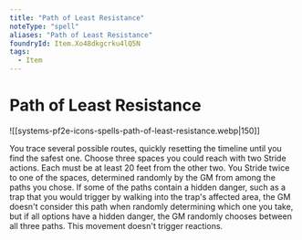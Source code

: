 ```yaml
---
title: "Path of Least Resistance"
noteType: "spell"
aliases: "Path of Least Resistance"
foundryId: Item.Xo48dkgcrku4lQ5N
tags:
  - Item
---
```


# Path of Least Resistance
![[systems-pf2e-icons-spells-path-of-least-resistance.webp|150]]

You trace several possible routes, quickly resetting the timeline until you find the safest one. Choose three spaces you could reach with two Stride actions. Each must be at least 20 feet from the other two. You Stride twice to one of the spaces, determined randomly by the GM from among the paths you chose. If some of the paths contain a hidden danger, such as a trap that you would trigger by walking into the trap's affected area, the GM doesn't consider this path when randomly determining which one you take, but if all options have a hidden danger, the GM randomly chooses between all three paths. This movement doesn't trigger reactions.
